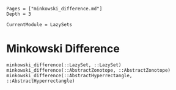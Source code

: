 ```@contents
Pages = ["minkowski_difference.md"]
Depth = 3
```

```@meta
CurrentModule = LazySets
```

# Minkowski Difference

```@docs
minkowski_difference(::LazySet, ::LazySet)
minkowski_difference(::AbstractZonotope, ::AbstractZonotope)
minkowski_difference(::AbstractHyperrectangle, ::AbstractHyperrectangle)
```
